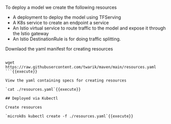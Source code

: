 To deploy a model we create the following resources
- A deployment to deploy the model using TFServing
- A K8s service to create an endpoint a service
- An Istio virtual service to route traffic to the model and expose it through the Istio gateway
- An Istio DestinationRule is for doing traffic splitting.

<!-- `git clone https://github.com/twarik/katacoda-scenarios.git`{{execute}}

`cat ./katacoda-scenarios/resources.yaml`{{execute}}

## Deployed via Kubectl

Create resources

`microk8s kubectl create -f ./katacoda-scenarios/resources.yaml`{{execute}} -->

Downlaod the yaml manifest for creating resources

```apt install wget

wget https://raw.githubusercontent.com/twarik/maven/main/resources.yaml
```{{execute}}

View the yaml containing specs for creating resources

`cat ./resources.yaml`{{execute}}

## Deployed via Kubectl

Create resources

`microk8s kubectl create -f ./resources.yaml`{{execute}}

